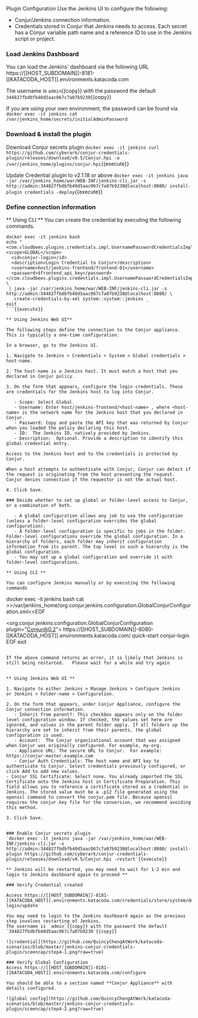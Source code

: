 Plugin Configuration
Use the Jenkins UI to configure the following: 

- Conjur/Jenkins connection information.
- Credentials stored in Conjur that Jenkins needs to access. Each secret has a Conjur variable path name and a reference ID to use in the Jenkins script or project.


### Load Jenkins Dashboard
You can load the Jenkins' dashboard via the following URL https://[[HOST_SUBDOMAIN]]-8181-[[KATACODA_HOST]].environments.katacoda.com

The username is `admin`{{copy}} with the password the default `344827fbdbfb40d5aac067c7a07b9230`{{copy}}

If you are using your own environment, the password can be found via `docker exec -it jenkins cat /var/jenkins_home/secrets/initialAdminPassword`

### Download & install the plugin
Download Conjur secrets plugin
`docker exec -it jenkins curl https://github.com/cyberark/conjur-credentials-plugin/releases/download/v0.5/Conjur.hpi -o /var/jenkins_home/plugins/conjur.hpi`{{execute}}

Update Credential plugin to v2.1.18 or above
`docker exec -it jenkins java -jar /var/jenkins_home/war/WEB-INF/jenkins-cli.jar -s http://admin:344827fbdbfb40d5aac067c7a07b9230@localhost:8080/ install-plugin credentials -deploy`{{execute}}

### Define connection information

** Using CLI **
You can create the credential by executing the following commands.   

```
docker exec -it jenkins bash
echo "<com.cloudbees.plugins.credentials.impl.UsernamePasswordCredentialsImpl>                                      
<scope>GLOBAL</scope>
  <id>conjur-login</id>
  <description>Login Credential to Conjur</description>
  <username>host/jenkins-frontend/frontend-01</username>
  <password>$frontend_api_key</password>
</com.cloudbees.plugins.credentials.impl.UsernamePasswordCredentialsImpl>" \
 | java -jar /var/jenkins_home/war/WEB-INF/jenkins-cli.jar -s http://admin:344827fbdbfb40d5aac067c7a07b9230@localhost:8080/ \
   create-credentials-by-xml system::system::jenkins _
exit
```{{execute}}

** Using Jenkins Web UI**

The following steps define the connection to the Conjur appliance. This is typically a one-time configuration.

In a browser, go to the Jenkins UI.

1. Navigate to Jenkins > Credentials > System > Global credentials > host-name.

2. The host-name is a Jenkins host. It must match a host that you declared in Conjur policy.

3. On the form that appears, configure the login credentials. These are credentials for the Jenkins host to log into Conjur.

   - Scope: Select Global.
   - Username: Enter host/jenkins-frontend/<host-name> , where <host-name> is the network name for the Jenkins host that you declared in Conjur.
   - Password: Copy and paste the API key that was returned by Conjur when you loaded the policy declaring this host.
   - ID:  The Jenkins ID, natively provided by Jenkins.
   - Description:  Optional. Provide a description to identify this global credential entry.

Access to the Jenkins host and to the credentials is protected by Conjur.
 	
When a host attempts to authenticate with Conjur, Conjur can detect if the request is originating from the host presenting the request. Conjur denies connection if the requestor is not the actual host. 

4. Click Save.

### Decide whether to set up global or folder-level access to Conjur, or a combination of both.

   - A global configuration allows any job to use the configuration (unless a folder-level configuration overrides the global configuration).
   - A folder-level configuration is specific to jobs in the folder. Folder-level configurations override the global configuration. In a hierarchy of folders, each folder may inherit configuration information from its parent. The top level in such a hierarchy is the global configuration.
   - You may set up a global configuration and override it with folder-level configurations.

** Using CLI **

You can configure Jenkins manually or by executing the following commands

```
docker exec -it jenkins bash
cat >>/var/jenkins_home/org.conjur.jenkins.configuration.GlobalConjurConfiguration.xml<<EOF
<?xml version='1.1' encoding='UTF-8'?>
<org.conjur.jenkins.configuration.GlobalConjurConfiguration plugin="Conjur@0.2">
  <conjurConfiguration>
    <applianceURL>https://[[HOST_SUBDOMAIN]]-8080-[[KATACODA_HOST]].environments.katacoda.com/</applianceURL>
    <account>quick-start</account>
    <credentialID>conjur-login</credentialID>
    <certificateCredentialID></certificateCredentialID>
  </conjurConfiguration>
EOF
exit
```{{execute}}

If the above command returns an error, it is likely that Jenkins is still being restarted.   Please wait for a while and try again


** Using Jenkins Web UI **

1. Navigate to either Jenkins > Manage Jenkins > Configure Jenkins   or Jenkins > Folder-name > Configuration.

2. On the form that appears, under Conjur Appliance, configure the Conjur connection information.
   - Inherit from parent?: This checkbox appears only on the folder level configuration window. If checked, the values set here are ignored, and values in the parent folder apply. If all folders up the hierarchy are set to inherit from their parents, the global configuration is used.  
   - Account:  The Conjur organizational account that was assigned when Conjur was originally configured. For example, my-org.
   - Appliance URL: The secure URL to Conjur.  For example: https://conjur-master.example.com
   - Conjur Auth Credentials: The host name and API key to authenticate to Conjur. Select credentials previously configured, or click Add to add new values.
- Conjur SSL Certificate: Select none. You already imported the SSL Certificate onto the Jenkins host in Certificate Preparation. This field allows you to reference a certificate stored as a credential in Jenkins. The stored value must be a .p12 file generated using the openssl command to convert the conjur.pem file. Because openssl requires the conjur.key file for the conversion, we recommend avoiding this method.

3. Click Save.


### Enable Conjur secrets plugin
`docker exec -it jenkins java -jar /var/jenkins_home/war/WEB-INF/jenkins-cli.jar -s http://admin:344827fbdbfb40d5aac067c7a07b9230@localhost:8080/ install-plugin https://github.com/cyberark/conjur-credentials-plugin/releases/download/v0.5/Conjur.hpi -restart`{{execute}}

** Jenkins will be restarted, you may need to wait for 1-2 min and login to Jenkins dashboard again to proceed **

### Verify Credential created

Access https://[[HOST_SUBDOMAIN]]-8181-[[KATACODA_HOST]].environments.katacoda.com/credentials/store/system/domain/_/credential/conjur-login/update

You may need to login to the Jenkins dashboard again as the previous step involves restarting of Jenkins.
The username is `admin`{{copy}} with the password the default `344827fbdbfb40d5aac067c7a07b9230`{{copy}}

![credential](https://github.com/QuincyChengAtWork/katacoda-scenarios/blob/master/jenkins-conjur-credentials-plugin/sceencap/step4-1.png?raw=true)

### Verify Global Configuration
Access https://[[HOST_SUBDOMAIN]]-8181-[[KATACODA_HOST]].environments.katacoda.com/configure

You should be able to a section named **Conjur Appliance** with details configured.

![global config](https://github.com/QuincyChengAtWork/katacoda-scenarios/blob/master/jenkins-conjur-credentials-plugin/sceencap/step4-2.png?raw=true)
